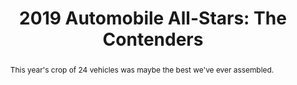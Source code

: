---
category: news
title: 2019 Automobile All-Stars&#58; The Contenders
abstract: This year's crop of 24 vehicles was maybe the best we've ever assembled.
publishedDateTime: 2019-03-09T15:59:54Z
sourceUrl: https://www.automobilemag.com/news/2019-automobile-all-stars-contenders/
type: article

provider:
  name: Automobile
  id: V_BB4aEWk_global
tags:
  - Autos

images: 
  - url: assets/images/2019/3/2019-Automobile-All-Stars:-The-Contenders-1.jpg
    width: 2048
    height: 1365
    quality: 89
    title: 2019 Automobile All Stars contenders
    attribution: 
    focalRegion:
      x1: 1051
      x2: 1051
      y1: 915
      y2: 915

---